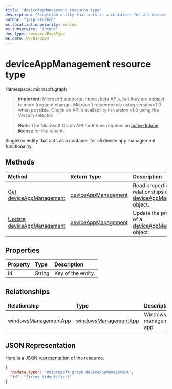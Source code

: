 ```yaml
---
title: "deviceAppManagement resource type"
description: "Singleton entity that acts as a container for all device app management functionality."
author: "jaiprakashmb"
ms.localizationpriority: medium
ms.subservice: "intune"
doc_type: resourcePageType
ms.date: 08/01/2024
---
```


# deviceAppManagement resource type

Namespace: microsoft.graph

> **Important:** Microsoft supports Intune /beta APIs, but they are subject to more frequent change. Microsoft recommends using version v1.0 when possible. Check an API's availability in version v1.0 using the Version selector.

> **Note:** The Microsoft Graph API for Intune requires an [active Intune license](https://go.microsoft.com/fwlink/?linkid=839381) for the tenant.

Singleton entity that acts as a container for all device app management functionality.

## Methods
|Method|Return Type|Description|
|:---|:---|:---|
|[Get deviceAppManagement](../api/intune-devices-deviceappmanagement-get.md)|[deviceAppManagement](../resources/intune-devices-deviceappmanagement.md)|Read properties and relationships of the [deviceAppManagement](../resources/intune-devices-deviceappmanagement.md) object.|
|[Update deviceAppManagement](../api/intune-devices-deviceappmanagement-update.md)|[deviceAppManagement](../resources/intune-devices-deviceappmanagement.md)|Update the properties of a [deviceAppManagement](../resources/intune-devices-deviceappmanagement.md) object.|

## Properties
|Property|Type|Description|
|:---|:---|:---|
|id|String|Key of the entity.|

## Relationships
|Relationship|Type|Description|
|:---|:---|:---|
|windowsManagementApp|[windowsManagementApp](../resources/intune-devices-windowsmanagementapp.md)|Windows management app.|

## JSON Representation
Here is a JSON representation of the resource.
<!-- {
  "blockType": "resource",
  "keyProperty": "id",
  "@odata.type": "microsoft.graph.deviceAppManagement"
}
-->
``` json
{
  "@odata.type": "#microsoft.graph.deviceAppManagement",
  "id": "String (identifier)"
}
```